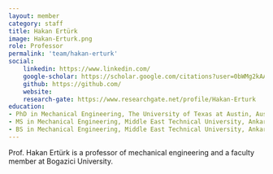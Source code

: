 ```yaml
---
layout: member
category: staff
title: Hakan Ertürk
image: Hakan-Erturk.png
role: Professor
permalink: 'team/hakan-erturk'
social:
    linkedin: https://www.linkedin.com/
    google-scholar: https://scholar.google.com/citations?user=0bWMg2kAAAAJ&hl=en&oi=ao
    github: https://github.com/
    website:
    research-gate: https://www.researchgate.net/profile/Hakan-Erturk
education:
- PhD in Mechanical Engineering, The University of Texas at Austin, Austin, TX, USA (2002)
- MS in Mechanical Engineering, Middle East Technical University, Ankara, Turkey (1997)
- BS in Mechanical Engineering, Middle East Technical University, Ankara, Turkey (1994)
---
```


Prof. Hakan Ertürk is a professor of mechanical engineering and a faculty member at Bogazici University.
